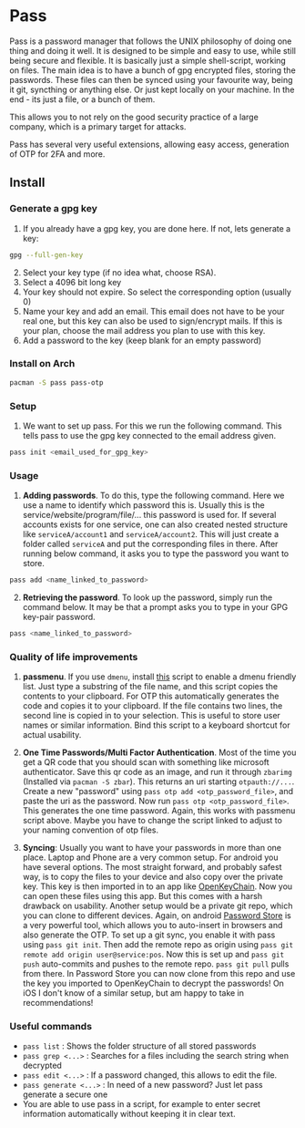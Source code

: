 # Pass

Pass is a password manager that follows the UNIX philosophy of doing one thing and doing it well. It is designed to be simple and easy to use, while still being secure and flexible.
It is basically just a simple shell-script, working on files.
The main idea is to have a bunch of gpg encrypted files, storing the passwords.
These files can then be synced using your favourite way, being it git, syncthing or anything else.
Or just kept locally on your machine.
In the end - its just a file, or a bunch of them.

This allows you to not rely on the good security practice of a large company, which is a primary target for attacks.

Pass has several very useful extensions, allowing easy access, generation of OTP for 2FA and more.

## Install

### Generate a gpg key

1. If you already have a gpg key, you are done here. If not, lets generate a key:

```sh
gpg --full-gen-key
```
2. Select your key type (if no idea what, choose RSA).
3. Select a 4096 bit long key
4. Your key should not expire. So select the corresponding option (usually 0)
5. Name your key and add an email. This email does not have to be your real one, but this key can also be used to sign/encrypt mails. If this is your plan, choose the mail address you plan to use with this key.
6. Add a password to the key (keep blank for an empty password)


### Install on Arch

```sh
pacman -S pass pass-otp
```

### Setup

1. We want to set up pass. For this we run the following command. This tells pass to use the gpg key connected to the email address given.

```sh
pass init <email_used_for_gpg_key>
```

### Usage

1. **Adding passwords**. To do this, type the following command. Here we use a name to identify which password this is. Usually this is the service/website/program/file/... this password is used for. If several accounts exists for one service, one can also created nested structure like `serviceA/account1` and `serviceA/account2`. This will just create a folder called `serviceA` and put the corresponding files in there. After running below command, it asks you to type the password you want to store.

```sh
pass add <name_linked_to_password>
```

2. **Retrieving the password**. To look up the password, simply run the command below. It may be that a prompt asks you to type in your GPG key-pair password.

```sh
pass <name_linked_to_password>
```

### Quality of life improvements

1. **passmenu**. If you use `dmenu`, install [this](https://tools.suckless.org/dmenu/scripts/passmenu2) script to enable a dmenu friendly list. Just type a substring of the file name, and this script copies the contents to your clipboard. For OTP this automatically generates the code and copies it to your clipboard. If the file contains two lines, the second line is copied in to your selection. This is useful to store user names or similar information. Bind this script to a keyboard shortcut for actual usability.

2. **One Time Passwords/Multi Factor Authentication**. Most of the time you get a QR code that you should scan with something like microsoft authenticator. Save this qr code as an image, and run it through `zbarimg` (Installed via `pacman -S zbar`). This returns an uri starting `otpauth://...`. Create a new "password" using `pass otp add <otp_password_file>`, and paste the uri as the password. Now run `pass otp <otp_password_file>`. This generates the one time password. Again, this works with passmenu script above. Maybe you have to change the script linked to adjust to your naming convention of otp files.

3. **Syncing**: Usually you want to have your passwords in more than one place. Laptop and Phone are a very common setup. For android you have several options.
   The most straight forward, and probably safest way, is to copy the files to your device and also copy over the private key.
   This key is then imported in to an app like [OpenKeyChain](https://www.openkeychain.org/). Now you can open these files using this app.
   But this comes with a harsh drawback on usability.
   Another setup would be a private git repo, which you can clone to different devices.
   Again, on android [Password Store](https://passwordstore.app/) is a very powerful tool, which allows you to auto-insert in browsers and also generate the OTP.
   To set up a git sync, you enable it with pass using `pass git init`. Then add the remote repo as origin using `pass git remote add origin user@service:pos`.
   Now this is set up and `pass git push` auto-commits and pushes to the remote repo. `pass git pull` pulls from there.
   In Password Store you can now clone from this repo and use the key you imported to OpenKeyChain to decrypt the passwords!
   On iOS I don't know of a similar setup, but am happy to take in recommendations!


### Useful commands

- `pass list` : Shows the folder structure of all stored passwords
- `pass grep <...>` : Searches for a files including the search string when decrypted
- `pass edit <...>` : If a password changed, this allows to edit the file.
- `pass generate <...>` : In need of a new password? Just let pass generate a secure one
- You are able to use pass in a script, for example to enter secret information automatically without keeping it in clear text.
